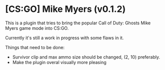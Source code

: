 # [CS:GO] Mike Myers (v0.1.2)

This is a plugin that tries to bring the popular Call of Duty: Ghosts Mike Myers game mode into CS:GO.

Currently it's still a work in progress with some flaws in it.

Things that need to be done:
 * Survivor clip and max ammo size should be changed, (2, 10) preferably.
 * Make the plugin overal visually more pleasing
